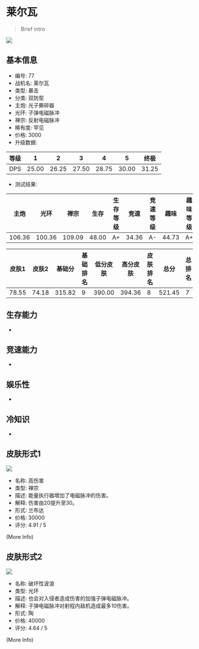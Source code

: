 # 莱尔瓦

> Brief intro

<img src="/ships/ship_77.png" style={{zoom:1}}/>

## 基本信息

- 编号: 77
- 战机名: 莱尔瓦
- 类型: 暴击
- 分类: 双防型
- 主炮: 光子撕碎器
- 光环: 子弹电磁脉冲
- 禅宗: 反射电磁脉冲
- 稀有度: 罕见
- 价格: 3000
- 升级数据: 

| 等级 | 1 | 2 | 3 | 4 | 5 | 终极 |
|--|--|--|--|--|--|--|
| DPS | 25.00 | 26.25 | 27.50 | 28.75 | 30.00 | 31.25 |

- 测试结果: 

| 主炮 | 光环 | 禅宗 | 生存 | 生存等级 | 竞速 | 竞速等级 | 趣味 | 趣味等级 |
|--|--|--|--|--|--|--|--|--|
| 106.36 | 100.36 | 109.09 | 48.00 | A+ | 34.36 | A- | 44.73 | A+ |

| 皮肤1 | 皮肤2 | 基础分 | 基础排名 | 低分皮肤 | 高分皮肤 | 皮肤排名 | 总分 | 总排名 |
|--|--|--|--|--|--|--|--|--|
| 78.55 | 74.18 | 315.82 | 9 | 390.00 | 394.36 | 8 | 521.45 | 7 |

## 生存能力

-

## 竞速能力

-

## 娱乐性

-

## 冷知识

-

## 皮肤形式1

<img src="/ships/ship_77_apex_1.png" style={{zoom:1}}/>

- 名称: 高伤害
- 类型: 禅宗
- 描述: 能量执行器增加了电磁脉冲的伤害。
- 解释: 伤害由20提升至30。
- 形式: 兰布达
- 价格: 30000
- 评分: 4.91 / 5

(More Info)

## 皮肤形式2

<img src="/ships/ship_77_apex_2.png" style={{zoom:1}}/>

- 名称: 破坏性波浪
- 类型: 光环
- 描述: 也会对入侵者造成伤害的加强子弹电磁脉冲。
- 解释: 子弹电磁脉冲对射程内敌机造成最多10伤害。
- 形式: 陶
- 价格: 40000
- 评分: 4.64 / 5

(More Info)
